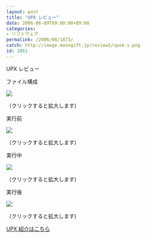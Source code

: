 ```yaml
---
layout: post
title: "UPX レビュー"
date: 2006-06-09T09:00:00+09:00
categories:
- ソフトウェア
permalink: /2006/06/1873/
catch: http://image.moongift.jp/review2/upx4.s.png
id: 1861
---
```

UPX レビュー  
<!--more-->

ファイル構成

  

[![](http://image.moongift.jp/review2/upx1.s.png)](http://image.moongift.jp/review2/upx1.png)  
  
（クリックすると拡大します)

  

実行前

  

[![](http://image.moongift.jp/review2/upx2.s.png)](http://image.moongift.jp/review2/upx2.png)  
  
（クリックすると拡大します)

  

実行中

  

[![](http://image.moongift.jp/review2/upx4.s.png)](http://image.moongift.jp/review2/upx4.png)  
  
（クリックすると拡大します)

  

実行後

  

[![](http://image.moongift.jp/review2/upx3.s.png)](http://image.moongift.jp/review2/upx3.png)  
  
（クリックすると拡大します)

  

[UPX 紹介はこちら](http://oss.moongift.jp/intro/i-1866.html)

